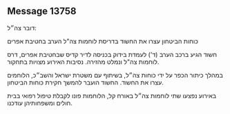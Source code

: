## Message 13758

דובר צה״ל:

כוחות הביטחון עצרו את החשוד בדריסת לוחמות צה"ל הערב בחטיבת אפרים

חשוד הגיע ברכב הערב (ד') לעמדת בידוק בכניסה לדיר קדיס שבחטיבת אפרים, דרס לוחמות צה"ל ונמלט מהזירה.
נסיבות האירוע מצויות בתחקור. 

במהלך כיתור הכפר על ידי כוחות צה״ל, בשיתוף עם משטרת ישראל והשב״כ, הלוחמים עצרו את החשוד.
החשוד הועבר להמשך חקירת כוחות הביטחון.

באירוע נפצעו שתי לוחמות צה״ל באורח קל, הלוחמות פונו לקבלת טיפול רפואי בבית חולים ומשפחותיהן עודכנו.

